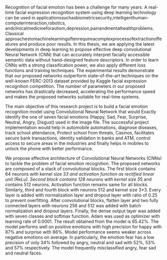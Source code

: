 Recognition of facial emotion has been a challenge for many years. A real-time facial expression recognition system using deep learning technology can be used in applicationssuchasbiometricsecurity,intelligenthuman-computerinteraction,robotics, andclinicalmedicineforautism,depression,painandmentalhealthproblems. Classical approachestomachinelearningoftenrequireacomplexprocessofextractionoffeatures and produce poor results. In this thesis, we are applying the latest developments in deep learning to propose effective deep convolutional Neural Network (CNN) that can accurately interpret facially accessible semantic data without hand-designed feature descriptors. In order to learn CNNs with a strong classification power, we also apply different loss functions and training techniques. The experimental results demonstrate that our proposed networks outperform state-of-the-art techniques on the well-known FERC-2013 dataset provided by Kaggle facial expression recognition competition. The number of parameters in our proposed networks has drastically decreased, accelerating the performance speed and makes the proposed networks suitable for real-time systems.


The main objective of this research project is to build a facial emotion recognition model using Convolutional Neural Network that would Exactly identify the one of seven facial emotions (Happy, Sad, Fear, Surprise, Neutral, Angry, Disgust) used in the image file. The successful project implementation would help in automobile automations, diagnose diseases, track school attendance, Protect school from threats, Casinos, facilitates secure bank transactions, identity validation in banks and ATM, control access to secure areas in the industries and finally helps in mobiles to unlock the phone with better performance.

 We propose effective architecture of Convolutional Neural Networks (CNNs) to tackle the problem of facial emotion recognition. The proposed networks are composed of a stack of convolutional blocks. The first block contains 64 neurons with kernel size 3*3 and activation function as rectified linear unit (ReLu). Second block contains 128 neurons with kernel size 5*5 and contains 512 neurons. Activation function remains same for all blocks. Similarly, third and fourth block with neurons 512 and kernel size 3*3. Every layer is added with normalization layer and dropout layer with ratio of 0.25 to prevent overfitting. After convolutional blocks, flatten layer and two fully connected layers with neurons 256 and 512 was added with batch normalization and dropout layers. Finally, the dense output layer was added with seven classes and softmax function. Adam was used as optimizer with learning rate of 0.0001. The result obtained from the model is 65.42%. The model performs well on positive emotions with high precision for happy with 87% and surprise with 86%. Model performance seems weaker across negative emotions on average. In particularly, the emotion fear has a low precision of only 34% followed by angry, neutral and sad with 52%, 53% and 57% respectively. The model frequently misclassified angry, fear sad and neutral faces.
